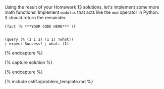Using the result of your Homework 13 solutions, let's implement some more math functions! Implement <code>modulus</code> that acts like the <code>mod</code> operator in Python. It should return the remainder.

    (fact (% ***YOUR CODE HERE*** ))


    (query (% (1 1 1) (1 1) ?what))
    ; expect Success! ; what: (1)
{% endcapture %}

{% capture solution %}

{% endcapture %}

{% include cs61a/problem_template.md %}